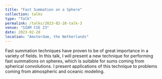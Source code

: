 ```yaml
---
title: "Fast Summation on a Sphere"
collection: talks
type: "Talk"
permalink: /talks/2023-02-28-talk-3
venue: "SIAM CSE 23"
date: 2023-02-28
location: "Amsterdam, the Netherlands"
---
```


Fast summation techniques have proven to be of great importance in a variety of fields. In this talk, I will present a new technique for performing fast summations on spheres, which is suitable for sums coming from spherical convolutions. I present applications of this technique to problems coming from atmospheric and oceanic modeling.
